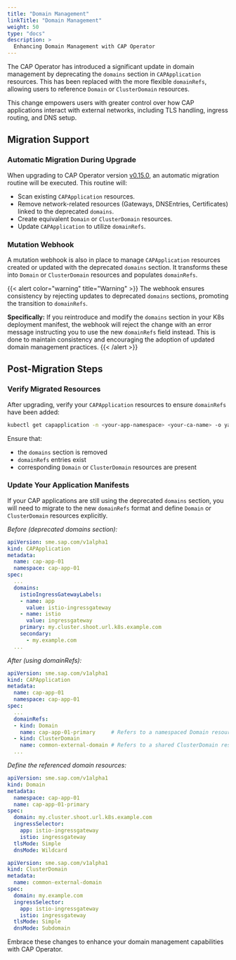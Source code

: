 ```yaml
---
title: "Domain Management"
linkTitle: "Domain Management"
weight: 50
type: "docs"
description: >
  Enhancing Domain Management with CAP Operator
---
```


The CAP Operator has introduced a significant update in domain management by deprecating the `domains` section in `CAPApplication` resources. This has been replaced with the more flexible `domainRefs`, allowing users to reference `Domain` or `ClusterDomain` resources.

This change empowers users with greater control over how CAP applications interact with external networks, including TLS handling, ingress routing, and DNS setup.

## Migration Support

### Automatic Migration During Upgrade

When upgrading to CAP Operator version [v0.15.0](https://github.com/SAP/cap-operator/releases/tag/v0.15.0), an automatic migration routine will be executed. This routine will:

- Scan existing `CAPApplication` resources.
- Remove network-related resources (Gateways, DNSEntries, Certificates) linked to the deprecated `domains`.
- Create equivalent `Domain` or `ClusterDomain` resources.
- Update `CAPApplication` to utilize `domainRefs`.

### Mutation Webhook

A mutation webhook is also in place to manage `CAPApplication` resources created or updated with the deprecated `domains` section. It transforms these into `Domain` or `ClusterDomain` resources and populates `domainRefs`.

{{< alert color="warning" title="Warning" >}}
The webhook ensures consistency by rejecting updates to deprecated `domains` sections, promoting the transition to `domainRefs`.

**Specifically:**
If you reintroduce and modify the `domains` section in your K8s deployment manifest, the webhook will reject the change with an error message instructing you to use the new `domainRefs` field instead. This is done to maintain consistency and encouraging the adoption of updated domain management practices.
{{< /alert >}}


## Post-Migration Steps

### Verify Migrated Resources

After upgrading, verify your `CAPApplication` resources to ensure `domainRefs` have been added:

```bash
kubectl get capapplication -n <your-app-namespace> <your-ca-name> -o yaml
```

Ensure that:
- the `domains` section is removed
- `domainRefs` entries exist
- corresponding `Domain` or `ClusterDomain` resources are present


### Update Your Application Manifests

If your CAP applications are still using the deprecated `domains` section, you will need to migrate to the new `domainRefs` format and define `Domain` or `ClusterDomain` resources explicitly.

*Before (deprecated domains section):*
```yaml
apiVersion: sme.sap.com/v1alpha1
kind: CAPApplication
metadata:
  name: cap-app-01
  namespace: cap-app-01
spec:
  ...
  domains:
    istioIngressGatewayLabels:
    - name: app
      value: istio-ingressgateway
    - name: istio
      value: ingressgateway
    primary: my.cluster.shoot.url.k8s.example.com
    secondary:
      - my.example.com
  ...
```

*After (using domainRefs):*
```yaml
apiVersion: sme.sap.com/v1alpha1
kind: CAPApplication
metadata:
  name: cap-app-01
  namespace: cap-app-01
spec:
  ...
  domainRefs:
  - kind: Domain
    name: cap-app-01-primary     # Refers to a namespaced Domain resource
  - kind: ClusterDomain
    name: common-external-domain # Refers to a shared ClusterDomain resource
  ...
```
*Define the referenced domain resources:*
```yaml
apiVersion: sme.sap.com/v1alpha1
kind: Domain
metadata:
  namespace: cap-app-01
  name: cap-app-01-primary
spec:
  domain: my.cluster.shoot.url.k8s.example.com
  ingressSelector:
    app: istio-ingressgateway
    istio: ingressgateway
  tlsMode: Simple
  dnsMode: Wildcard
```
```yaml
apiVersion: sme.sap.com/v1alpha1
kind: ClusterDomain
metadata:
  name: common-external-domain
spec:
  domain: my.example.com
  ingressSelector:
    app: istio-ingressgateway
    istio: ingressgateway
  tlsMode: Simple
  dnsMode: Subdomain
```

Embrace these changes to enhance your domain management capabilities with CAP Operator.
